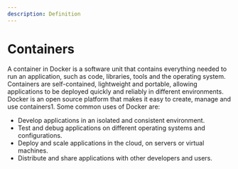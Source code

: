 ```yaml
---
description: Definition
---
```


# Containers

A container in Docker is a software unit that contains everything needed to run an application, such as code, libraries, tools and the operating system. Containers are self-contained, lightweight and portable, allowing applications to be deployed quickly and reliably in different environments. Docker is an open source platform that makes it easy to create, manage and use containers1. Some common uses of Docker are:

* Develop applications in an isolated and consistent environment.&#x20;
* Test and debug applications on different operating systems and configurations.&#x20;
* Deploy and scale applications in the cloud, on servers or virtual machines.&#x20;
* Distribute and share applications with other developers and users.
